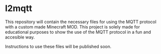 # l2mqtt

This repository will contain the necessary files for using the MQTT protocol with a custom made Minecraft MOD. This project is solely made for educational purposes to show the use of the MQTT protocol in a fun and accesible way.

Instructions to use these files will be published soon.
